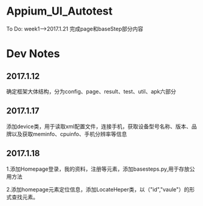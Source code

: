 # Appium_UI_Autotest
To Do:
week1-->2017.1.21 
完成page和baseStep部分内容

# Dev Notes
## 2017.1.12
确定框架大体结构，分为config、page、result、test、util、apk六部分
## 2017.1.17
添加device类，用于读取xml配置文件，连接手机，获取设备型号名称、版本、品牌以及获取meminfo、cpuinfo、手机分辨率等信息
## 2017.1.18
1.添加Homepage登录，我的资料，注册等元素，添加basesteps.py,用于存放公用方法

2.添加homepage元素定位信息，添加LocateHeper类，以（"id","vaule"）的形式查找元素。